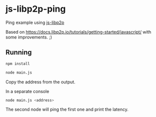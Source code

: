 # js-libp2p-ping

Ping example using [js-libp2p](https://github.com/libp2p/js-libp2p)

Based on https://docs.libp2p.io/tutorials/getting-started/javascript/ with some improvements. ;)

## Running

```sh
npm install
```

```sh
node main.js
```
Copy the address from the output.

In a separate console
```sh
node main.js <address>
```
The second node will ping the first one and print the latency.
